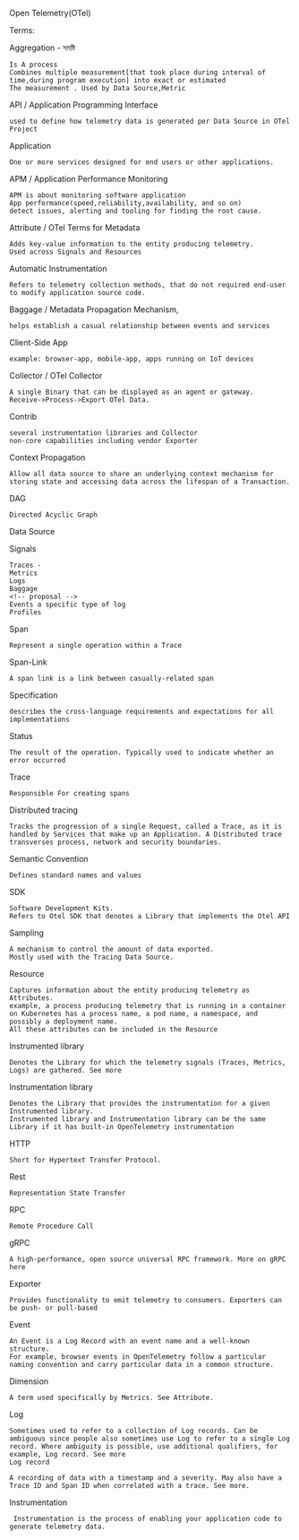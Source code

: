 Open Telemetry(OTel)

Terms:

Aggregation - সমষ্টি

    Is A process
    Combines multiple measurement[that took place during interval of time,during program execution] into exact or estimated
    The measurement . Used by Data Source,Metric

API / Application Programming Interface

    used to define how telemetry data is generated per Data Source in OTel Project

Application 

    One or more services designed for end users or other applications.

APM / Application Performance Monitoring

    APM is about monitoring software application 
    App performance(speed,reliability,availability, and so on) 
    detect issues, alerting and tooling for finding the root cause.

Attribute / OTel Terms for Metadata

    Adds key-value information to the entity producing telemetry.
    Used across Signals and Resources

Automatic Instrumentation

    Refers to telemetry collection methods, that do not required end-user to modify application source code.

Baggage / Metadata Propagation Mechanism,
    
    helps establish a casual relationship between events and services

Client-Side App

    example: browser-app, mobile-app, apps running on IoT devices


Collector / OTel Collector

    A single Binary that can be displayed as an agent or gateway.
    Receive->Process->Export OTel Data.

Contrib

    several instrumentation libraries and Collector
    non-core capabilities including vendor Exporter


Context Propagation

    Allow all data source to share an underlying context mechanism for storing state and accessing data across the lifespan of a Transaction.

DAG

    Directed Acyclic Graph

Data Source

Signals

    Traces - 
    Metrics
    Logs
    Baggage
    <!-- proposal -->
    Events a specific type of log
    Profiles

Span

    Represent a single operation within a Trace


Span-Link

    A span link is a link between casually-related span

Specification

    describes the cross-language requirements and expectations for all implementations


Status

    The result of the operation. Typically used to indicate whether an error occurred

Trace

    Responsible For creating spans

Distributed tracing

    Tracks the progression of a single Request, called a Trace, as it is handled by Services that make up an Application. A Distributed trace transverses process, network and security boundaries.

Semantic Convention

    Defines standard names and values

SDK

    Software Development Kits.
    Refers to Otel SDK that denotes a Library that implements the Otel API

Sampling 

    A mechanism to control the amount of data exported.
    Mostly used with the Tracing Data Source.

Resource

    Captures information about the entity producing telemetry as Attributes.
    example, a process producing telemetry that is running in a container on Kubernetes has a process name, a pod name, a namespace, and possibly a deployment name. 
    All these attributes can be included in the Resource



Instrumented library

    Denotes the Library for which the telemetry signals (Traces, Metrics, Logs) are gathered. See more

Instrumentation library

    Denotes the Library that provides the instrumentation for a given Instrumented library. 
    Instrumented library and Instrumentation library can be the same Library if it has built-in OpenTelemetry instrumentation


HTTP

    Short for Hypertext Transfer Protocol.

Rest

    Representation State Transfer

RPC

    Remote Procedure Call
gRPC

    A high-performance, open source universal RPC framework. More on gRPC here

Exporter

    Provides functionality to emit telemetry to consumers. Exporters can be push- or pull-based

Event

    An Event is a Log Record with an event name and a well-known structure. 
    For example, browser events in OpenTelemetry follow a particular naming convention and carry particular data in a common structure.


Dimension

    A term used specifically by Metrics. See Attribute.

Log

    Sometimes used to refer to a collection of Log records. Can be ambiguous since people also sometimes use Log to refer to a single Log record. Where ambiguity is possible, use additional qualifiers, for example, Log record. See more
    Log record

    A recording of data with a timestamp and a severity. May also have a Trace ID and Span ID when correlated with a trace. See more.


Instrumentation

     Instrumentation is the process of enabling your application code to generate telemetry data.




